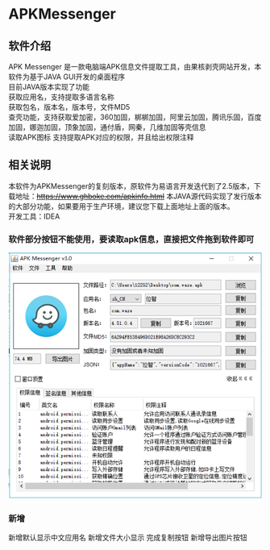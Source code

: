 # APKMessenger
## 软件介绍
APK Messenger 是一款电脑端APK信息文件提取工具，由果核剥壳网站开发，本软件为基于JAVA GUI开发的桌面程序  
目前JAVA版本实现了功能  
获取应用名，支持提取多语言名称  
获取包名，版本名，版本号，文件MD5  
查壳功能，支持获取爱加密，360加固，梆梆加固，阿里云加固，腾讯乐固，百度加固，娜迦加固，顶象加固，通付盾，网秦，几维加固等壳信息  
读取APK图标
支持提取APK对应的权限，并且给出权限注释  

## 相关说明  
本软件为APKMessenger的复刻版本，原软件为易语言开发迭代到了2.5版本，下载地址：<s>https://www.ghboke.com/apkinfo.html</s>
本JAVA源代码实现了发行版本的大部分功能，如果要用于生产环境，建议您下载上面地址上面的版本。  
开发工具：IDEA  

### 软件部分按钮不能使用，要读取apk信息，直接把文件拖到软件即可
![img](https://github.com/g19980115/APKMessenger/blob/master/apkmessenger1.png)

### 新增
新增默认显示中文应用名
新增文件大小显示
完成复制按钮
新增导出图片按钮
